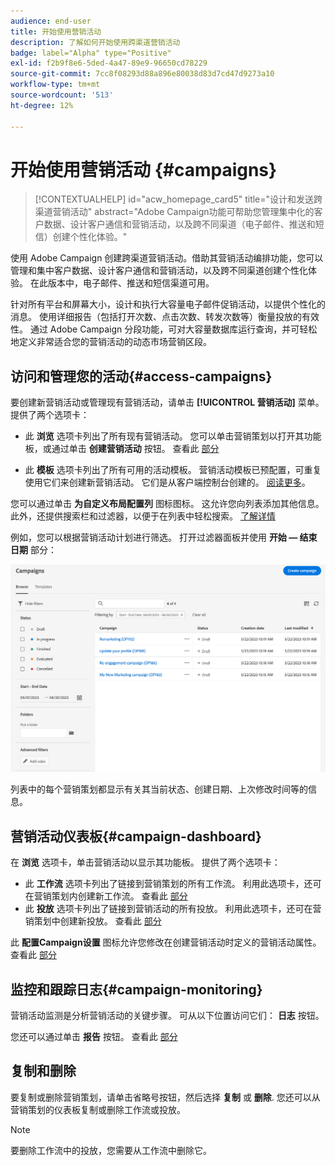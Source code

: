 ```yaml
---
audience: end-user
title: 开始使用营销活动
description: 了解如何开始使用跨渠道营销活动
badge: label="Alpha" type="Positive"
exl-id: f2b9f8e6-5ded-4a47-89e9-96650cd78229
source-git-commit: 7cc8f08293d88a896e80038d83d7cd47d9273a10
workflow-type: tm+mt
source-wordcount: '513'
ht-degree: 12%

---
```



# 开始使用营销活动 {#campaigns}

>[!CONTEXTUALHELP]
>id="acw_homepage_card5"
>title="设计和发送跨渠道营销活动"
>abstract="Adobe Campaign功能可帮助您管理集中化的客户数据、设计客户通信和营销活动，以及跨不同渠道（电子邮件、推送和短信）创建个性化体验。"

使用 Adobe Campaign 创建跨渠道营销活动。借助其营销活动编排功能，您可以管理和集中客户数据、设计客户通信和营销活动，以及跨不同渠道创建个性化体验。 在此版本中，电子邮件、推送和短信渠道可用。

针对所有平台和屏幕大小，设计和执行大容量电子邮件促销活动，以提供个性化的消息。
使用详细报告（包括打开次数、点击次数、转发次数等）衡量投放的有效性。 通过 Adobe Campaign 分段功能，可对大容量数据库运行查询，并可轻松地定义非常适合您的营销活动的动态市场营销区段。

<!--
Get Started with campaigns
Adobe Campaign offers a set of solutions that help you personalize and deliver campaigns across all of your online and offline channels. You can create, configure, execute and analyze marketing campaigns. All marketing campaigns can be managed from a unified control center. Discover how to browse and create marketing campaigns in this section.

Campaigns include actions (deliveries) and processes (importing or extracting files), as well as resources (marketing documents, delivery outlines). They are used in marketing campaigns. Campaigns are part of a program, and programs are included in a campaign plan.
-->

## 访问和管理您的活动{#access-campaigns}

要创建新营销活动或管理现有营销活动，请单击 **[!UICONTROL 营销活动]** 菜单。 提供了两个选项卡：

* 此 **浏览** 选项卡列出了所有现有营销活动。 您可以单击营销策划以打开其功能板，或通过单击 **创建营销活动** 按钮。 查看此 [部分](create-campaigns.md#create-campaigns)

* 此 **模板** 选项卡列出了所有可用的活动模板。 营销活动模板已预配置，可重复使用它们来创建新营销活动。 它们是从客户端控制台创建的。 [阅读更多](https://experienceleague.adobe.com/docs/campaign/automation/campaign-orchestration/marketing-campaign-templates.html?lang=zh-Hans)。

您可以通过单击 **为自定义布局配置列** 图标图标。 这允许您向列表添加其他信息。 此外，还提供搜索栏和过滤器，以便于在列表中轻松搜索。 [了解详情](../get-started/user-interface.md#list-screens)

例如，您可以根据营销活动计划进行筛选。 打开过滤器面板并使用 **开始 — 结束日期** 部分：

![营销活动列表](assets/campaign-filter-on-dates.png)

列表中的每个营销策划都显示有关其当前状态、创建日期、上次修改时间等的信息。

## 营销活动仪表板{#campaign-dashboard}

在 **浏览** 选项卡，单击营销活动以显示其功能板。 提供了两个选项卡：

* 此 **工作流** 选项卡列出了链接到营销策划的所有工作流。 利用此选项卡，还可在营销策划内创建新工作流。 查看此 [部分](create-campaigns.md#create-campaigns)
* 此 **投放** 选项卡列出了链接到营销活动的所有投放。 利用此选项卡，还可在营销策划中创建新投放。 查看此 [部分](create-campaigns.md#create-campaigns)

此 **配置Campaign设置** 图标允许您修改在创建营销活动时定义的营销活动属性。 查看此 [部分](create-campaigns.md#create-campaigns)

## 监控和跟踪日志{#campaign-monitoring}

营销活动监测是分析营销活动的关键步骤。 可从以下位置访问它们： **日志** 按钮。

您还可以通过单击 **报告** 按钮。 查看此 [部分](../reporting/campaign-reports.md)

## 复制和删除

要复制或删除营销策划，请单击省略号按钮，然后选择 **复制** 或 **删除**. 您还可以从营销策划的仪表板复制或删除工作流或投放。

>[!NOTE]
>
>要删除工作流中的投放，您需要从工作流中删除它。

